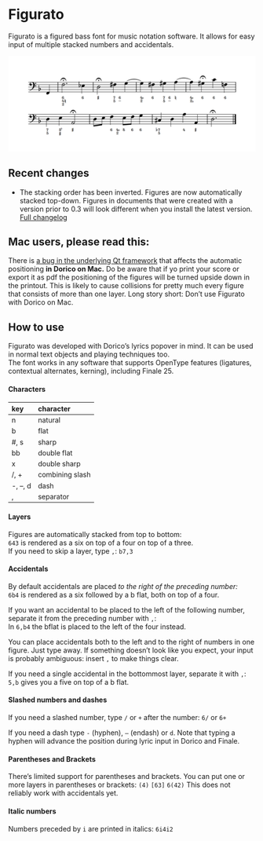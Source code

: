 # Figurato
Figurato is a figured bass font for music notation software. It allows for easy input of multiple stacked numbers and accidentals.

![sample](docs/example.png)

## Recent changes
- The stacking order has been inverted. Figures are now automatically stacked top-down. Figures in documents that were created with a version prior to 0.3 will look different when you install the latest version.  
[Full changelog](docs/changelog.md)

## Mac users, please read this:
There is [a bug in the underlying Qt framework](https://bugreports.qt.io/browse/QTBUG-69803) that affects the automatic positioning **in Dorico on Mac.** Do be aware that if yo print your score or export it as pdf the positioning of the figures will be turned upside down in the printout. This is likely to cause collisions for pretty much every figure that consists of more than one layer. Long story short: Don’t use Figurato with Dorico on Mac.

## How to use
Figurato was developed with Dorico’s lyrics popover in mind. It can be used in normal text objects and playing techniques too.  
The font works in any software that supports OpenType features (ligatures, contextual alternates, kerning), including Finale 25.

#### Characters
key | character
:---|:---
n | natural  
b | flat  
\#, s | sharp  
bb | double flat  
x | double sharp  
/, + | combining slash
-, –, d | dash  
, | separator

#### Layers
Figures are automatically stacked from top to bottom:  
`643` is rendered as a six on top of a four on top of a three.  
If you need to skip a layer, type `,`: `b7,3`

#### Accidentals
By default accidentals are placed *to the right of the preceding number:*  
`6b4` is rendered as a six followed by a b flat, both on top of a four.

If you want an accidental to be placed to the left of the following number, separate it from the preceding number with `,`:  
In `6,b4` the bflat is placed to the left of the four instead.

You can place accidentals both to the left and to the right of numbers in one figure. Just type away. If something doesn’t look like you expect, your input is probably ambiguous: insert `,` to make things clear.

If you need a single accidental in the bottommost layer, separate it with `,`:  
`5,b` gives you a five on top of a b flat. 

#### Slashed numbers and dashes
If you need a slashed number, type `/` or `+` after the number: `6/` or `6+`

If you need a dash type `-` (hyphen), `–` (endash) or `d`. 
Note that typing a hyphen will advance the position during lyric input in Dorico and Finale.

#### Parentheses and Brackets
There’s limited support for parentheses and brackets. You can put one or more layers in parentheses or brackets: `(4)` `[63]` `6(42)` This does not reliably work with accidentals yet.

#### Italic numbers
Numbers preceded by `i` are printed in italics: `6i4i2`
